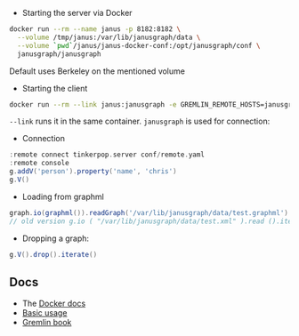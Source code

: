 * Starting the server via Docker

```bash
docker run --rm --name janus -p 8182:8182 \
  --volume /tmp/janus:/var/lib/janusgraph/data \
  --volume `pwd`/janus/janus-docker-conf:/opt/janusgraph/conf \
  janusgraph/janusgraph
```

Default uses Berkeley on the mentioned volume


* Starting the client

```bash
docker run --rm --link janus:janusgraph -e GREMLIN_REMOTE_HOSTS=janusgraph -it janusgraph/janusgraph ./bin/gremlin.sh
```

`--link` runs it in the same container. `janusgraph` is used for connection:

* Connection

```groovy
:remote connect tinkerpop.server conf/remote.yaml
:remote console
g.addV('person').property('name', 'chris')
g.V()
```


* Loading from graphml

```groovy
graph.io(graphml()).readGraph('/var/lib/janusgraph/data/test.graphml')
// old version g.io ( "/var/lib/janusgraph/data/test.xml" ).read ().iterate ()
```

* Dropping a graph:
```groovy
g.V().drop().iterate()
```

## Docs

* The [Docker docs](https://github.com/JanusGraph/janusgraph-docker/blob/master/README.md) 
* [Basic usage](https://docs.janusgraph.org/getting-started/basic-usage/#loading-with-an-index-backend)
* [Gremlin book](https://kelvinlawrence.net/book/PracticalGremlin.html)

